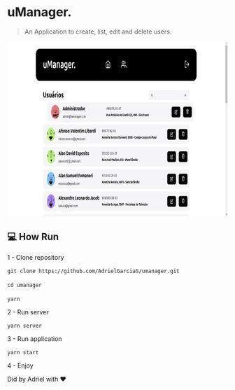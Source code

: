 # uManager.

> An Application to create, list, edit and delete users.

<img src="dashboard.png" width="1200" height="400">

## :computer: How Run

1 - Clone repository

```
git clone https://github.com/AdrielGarciaS/umanager.git

cd umanager

yarn
```

2 - Run server

```
yarn server
```

3 - Run application

```
yarn start
```

4 - Enjoy

Did by Adriel with :heart:
